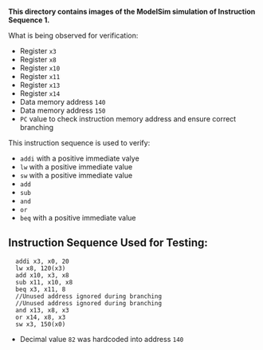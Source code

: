 **This directory contains images of the ModelSim simulation of Instruction Sequence 1.**

What is being observed for verification:
 - Register `x3`
 - Register `x8`
 - Register `x10`
 - Register `x11`
 - Register `x13`
 - Register `x14`
 - Data memory address `140`
 - Data memory address `150`
 - `PC` value to check instruction memory address and ensure correct branching

This instruction sequence is used to verify:
 - `addi` with a positive immediate valye
 - `lw` with a positive immediate value
 - `sw` with a positive immediate value
 - `add`
 - `sub`
 - `and`
 - `or`
 - `beq` with a positive immediate value

## Instruction Sequence Used for Testing:
``` assembly
  addi x3, x0, 20
  lw x8, 120(x3)
  add x10, x3, x8
  sub x11, x10, x8
  beq x3, x11, 8
  //Unused address ignored during branching
  //Unused address ignored during branching
  and x13, x8, x3
  or x14, x8, x3
  sw x3, 150(x0)
 ```
  - Decimal value `82` was hardcoded into address `140`
  
